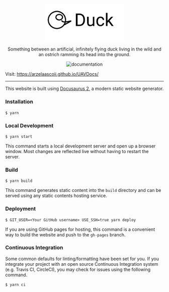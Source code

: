 

<p align="center" >
    <img src="static/img/repo_logo.png" width="50%">
</p>
<p align="center" >
    Something between an artificial, infinitely flying duck living in the wild and an ostrich ramming its head into the ground.
</p>
<p align="center">
  <a href="https://github.com/ArzelaAscoIi/UAVDocs/actions/workflows/deploy.yaml" style="text-decoration:none;"><img src="https://github.com/ArzelaAscoIi/UAVDocs/actions/workflows/deploy.yaml/badge.svg" alt="documentation"></a>
</p>

Visit: https://arzelaascoii.github.io/UAVDocs/

---

This website is built using [Docusaurus 2](https://v2.docusaurus.io/), a modern static website generator.

### Installation
```
$ yarn
```

### Local Development

```
$ yarn start
```

This command starts a local development server and open up a browser window. Most changes are reflected live without having to restart the server.

### Build

```
$ yarn build
```

This command generates static content into the `build` directory and can be served using any static contents hosting service.

### Deployment

```
$ GIT_USER=<Your GitHub username> USE_SSH=true yarn deploy
```

If you are using GitHub pages for hosting, this command is a convenient way to build the website and push to the `gh-pages` branch.

### Continuous Integration

Some common defaults for linting/formatting have been set for you. If you integrate your project with an open source Continuous Integration system (e.g. Travis CI, CircleCI), you may check for issues using the following command.

```
$ yarn ci
```
